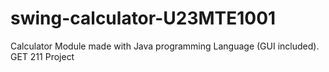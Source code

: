 # swing-calculator-U23MTE1001
Calculator Module made with Java programming Language (GUI included). GET 211 Project
